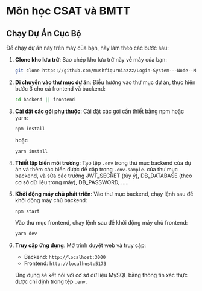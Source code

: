 # Môn học CSAT và BMTT

## Chạy Dự Án Cục Bộ

Để chạy dự án này trên máy của bạn, hãy làm theo các bước sau:

1. **Clone kho lưu trữ**: Sao chép kho lưu trữ này về máy của bạn:

   ```sh
   git clone https://github.com/mushfiqurniazzz/Login-System---Node--MySQL--React
   ```

2. **Di chuyển vào thư mục dự án**: Điều hướng vào thư mục dự án, thực hiện bước 3 cho cả frontend và backend:

   ```sh
   cd backend || frontend
   ```

3. **Cài đặt các gói phụ thuộc**: Cài đặt các gói cần thiết bằng npm hoặc yarn:

   ```sh
   npm install
   ```

   hoặc

   ```sh
   yarn install
   ```

4. **Thiết lập biến môi trường**: Tạo tệp `.env` trong thư mục backend của dự án và thêm các biến được đề cập trong `.env.sample`. của thư mục backend, và sửa các trường JWT_SECRET (tùy ý), DB_DATABASE (theo cơ sở dữ liệu trong máy), DB_PASSWORD, .....

5. **Khởi động máy chủ phát triển**: Vào thư mục backend, chạy lệnh sau để khởi động máy chủ backend:

   ```sh
   npm start
   ```
   Vào thư mục frontend, chạy lệnh sau để khởi động máy chủ frontend:
   ```sh
   yarn dev
   ```

6. **Truy cập ứng dụng**: Mở trình duyệt web và truy cập:
   - Backend: `http://localhost:3000`
   - Frontend: `http://localhost:5173`
   
   Ứng dụng sẽ kết nối với cơ sở dữ liệu MySQL bằng thông tin xác thực được chỉ định trong tệp `.env`.

